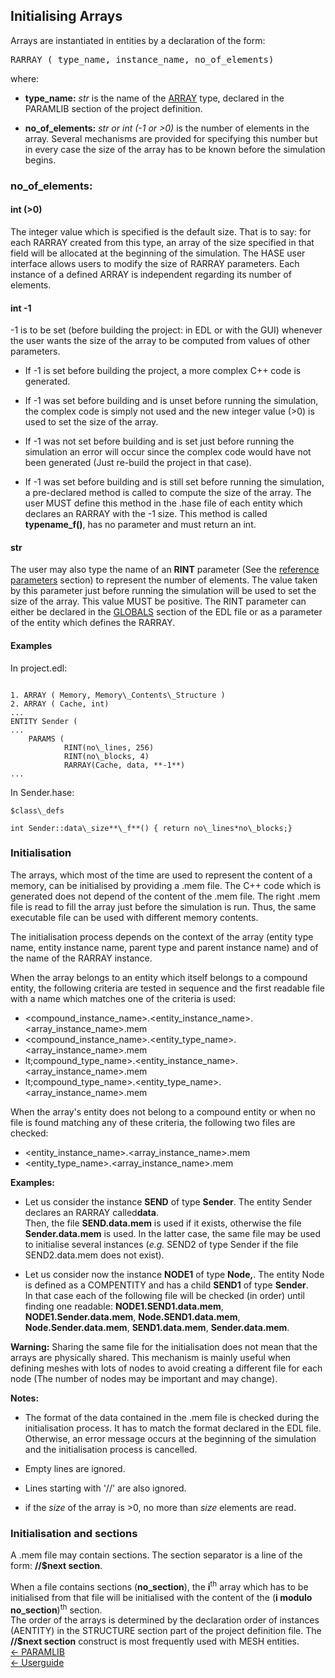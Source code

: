 ## Initialising Arrays

Arrays are instantiated in entities by a declaration of the form:

<tt>RARRAY ( type\_name, instance\_name, no\_of\_elements)</tt>

where:

- **type\_name:** *str* is the name of the [ARRAY](<parameters.md#rarray>) type, declared in the PARAMLIB section of the project definition.

- **no\_of\_elements:** *str or int (-1 or >0)* is the number of elements in the array. Several mechanisms are provided for specifying this number but in every case the size of the array has to be known before the simulation begins.

### no\_of\_elements:

#### int (>0) 

The integer value which is specified is the default size. That is to say: for each RARRAY created from this type, an array of the size specified in that field will be allocated at the beginning of the simulation.  The HASE user interface allows users to modify the size of RARRAY parameters. Each instance of a defined ARRAY is independent regarding its number of elements.

#### int -1

-1 is to be set (before building the project: in EDL or with the GUI) whenever the user wants the size of the array to be computed from values of other parameters.

- If -1 is set before building the project, a more complex C++ code is generated.

- If -1 was set before building and is unset before running the simulation, the complex code is simply not used and the new integer
value (>0) is used to set the size of the array.

- If -1 was not set before building and is set just before running the simulation an error will occur since the complex code would have not been generated (Just re-build the project in that case).

- If -1 was set before building and is still set before running the simulation, a pre-declared method is called to compute the size of the array. The user MUST define this method in the .hase file of each entity which declares an RARRAY with the -1 size. This method is called **typename\_f()**, has no parameter and must return an int.

#### str

The user may also type the name of an **RINT** parameter (See the [reference parameters](<parameters.md>) section) to represent the number of elements.  The value taken by this parameter just before running the simulation will be used to set the size of the array.  This value MUST be positive. The RINT parameter can either be declared in the [GLOBALS](<globals.md>) section of the EDL file or as a parameter of the entity which defines the RARRAY.

#### Examples

In project.edl:

```

1. ARRAY ( Memory, Memory\_Contents\_Structure )
2. ARRAY ( Cache, int)
...
ENTITY Sender (
...
	PARAMS (
			RINT(no\_lines, 256)
 			RINT(no\_blocks, 4)
			RARRAY(Cache, data, **-1**)
...
```

In Sender.hase:

```
$class\_defs

int Sender::data\_size**\_f**() { return no\_lines*no\_blocks;}
```

<h3>Initialisation</h3>

The arrays, which most of the time are used to represent the content of a memory, can be initialised by providing a .mem file. The C++ code which is generated does not depend of the content of the .mem file. The right .mem file is read to fill the array just before the simulation is run. Thus, the same executable file can be used with different memory contents.

The initialisation process depends on the context of the array (entity type name, entity instance name, parent type and parent instance name) and of the name of the RARRAY instance.

When the array belongs to an entity which itself belongs to a compound entity, the following criteria are tested in sequence and the first readable file with a name which matches one of the criteria is used:

- &lt;compound\_instance\_name&gt;.<entity\_instance\_name&gt;.&lt;array\_instance\_name&gt;.mem
- &lt;compound\_instance\_name&gt;.&lt;entity\_type\_name&gt;.&lt;array\_instance\_name&gt;.mem
- lt;compound\_type\_name&gt;.&lt;entity\_instance\_name&gt;.&lt;array\_instance\_name&gt;.mem
- lt;compound\_type\_name&gt;.&lt;entity\_type\_name&gt;.&lt;array\_instance\_name&gt;.mem

When the array's entity does not belong to a compound entity or when no file is found matching any of these criteria, the following two files are checked:

- &lt;entity\_instance\_name&gt;.&lt;array\_instance\_name&gt;.mem
- &lt;entity\_type\_name&gt;.&lt;array\_instance\_name&gt;.mem

**Examples:**



- Let us consider the instance **SEND** of type **Sender**. The entity Sender declares an RARRAY called**data**.  
Then, the file **SEND.data.mem** is used if it exists, otherwise the file **Sender.data.mem** is used. In the latter case, the same file may be used to initialise several instances (*e.g.* SEND2 of type Sender if the file SEND2.data.mem does not exist).

- Let us consider now the instance **NODE1** of type **Node,**.  The entity Node is defined as a COMPENTITY and has a child **SEND1** of type **Sender**.  
In that case each of the following file will be checked (in order) until finding one readable: **NODE1.SEND1.data.mem**, **NODE1.Sender.data.mem**, **Node.SEND1.data.mem**, **Node.Sender.data.mem**, **SEND1.data.mem**, **Sender.data.mem**.  

**Warning:** Sharing the same file for the initialisation does not mean that the arrays are physically shared. This mechanism is mainly useful when defining meshes with lots of nodes to avoid creating a different file for each node (The number of nodes may be important and may change).

**Notes:**

- The format of the data contained in the .mem file is checked during the initialisation process. It has to match the format declared in the EDL file. Otherwise, an error message occurs at the beginning of the simulation and the initialisation process is cancelled.

- Empty lines are ignored. 

- Lines starting with '//' are also ignored.

- if the *size* of the array is >0, no more than *size* elements are read.

### Initialisation and sections

A .mem file may contain sections.  The section separator is a line of the form: **//$next section**.

When a file contains sections (**no\_section**), the
**i**<sup>th</sup> array which has to be initialised from that file will be initialised with the content of the (**i modulo no\_section**)<sup>th</sup> section.<BR> The order of the arrays is determined by the declaration order of instances (AENTITY) in the STRUCTURE section part of the project definition file. The **//$next section** construct is most frequently used with MESH entities.  
[<- PARAMLIB](<paramlib.md>)  
[<- Userguide](<Userguide.md>)

